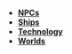 - **[NPCs](NPCs/NPCs.md)**
- **[Ships](Ships/Ships.md)**
- **[Technology](Technology/Technology.md)**
- **[Worlds](Worlds/Worlds.md)**